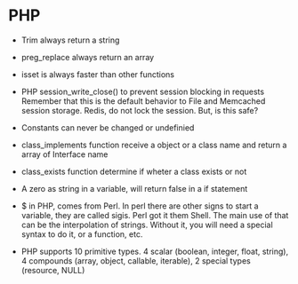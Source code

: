 # PHP

- Trim always return a string

- preg_replace always return an array

- isset is always faster than other functions

- PHP session_write_close() to prevent session blocking in requests
Remember that this is the default behavior to File and Memcached session storage.
Redis, do not lock the session. But, is this safe?
- Constants can never be changed or undefinied

- class_implements function receive a object or a class name and return a array of Interface name

- class_exists function determine if wheter a class exists or not

- A zero as string in a variable, will return false in a if statement

- $ in PHP, comes from Perl. In perl there are other signs to start a variable, they are called sigis. 
Perl got it them Shell. The main use of that can be the interpolation of strings. Without it, you will need a special syntax to do it, or a function, etc.

- PHP supports 10 primitive types. 4 scalar (boolean, integer, float, string), 4 compounds (array, object, callable, iterable), 2 special types (resource, NULL)
